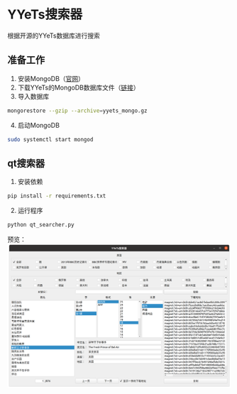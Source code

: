 # YYeTs搜索器

根据开源的YYeTs数据库进行搜索

## 准备工作

1. 安装MongoDB（[官网](https://docs.mongodb.com/manual/installation/)）
2. 下载YYeTs的MongoDB数据库文件（[链接](https://github.com/tgbot-collection/YYeTsBot/blob/master/DEVELOPMENT.md)）
3. 导入数据库
```bash
mongorestore --gzip --archive=yyets_mongo.gz
```
4. 启动MongoDB
```bash
sudo systemctl start mongod
```

## qt搜索器

1. 安装依赖
```bash
pip install -r requirements.txt
```

2. 运行程序
```bash
python qt_searcher.py
```

预览：
![alt qt_searcher snapshot](snapshot/qt_searcher.png)